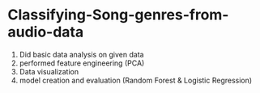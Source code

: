 # Classifying-Song-genres-from-audio-data
1. Did basic data analysis on given data
2. performed feature engineering (PCA)
3. Data visualization
4. model creation and evaluation (Random Forest & Logistic Regression)
